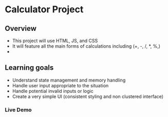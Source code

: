 # Calculator Project

## Overview
- This project will use HTML, JS, and CSS
- It will feature all the main forms of calculations including (+, -, /, *, %,)
- 

## Learning goals
- Understand state management and memory handling
- Handle user input appropriate to the situation
- Handle potential invalid inputs or logic
- Create a very simple UI (consistent styling and non clustered interface)

### Live Demo
